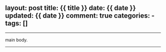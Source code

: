 layout: post
title: {{ title }}
date: {{ date }}
updated: {{ date }}
comment: true
categories:
	-
tags: []
---

------
main body.

------

